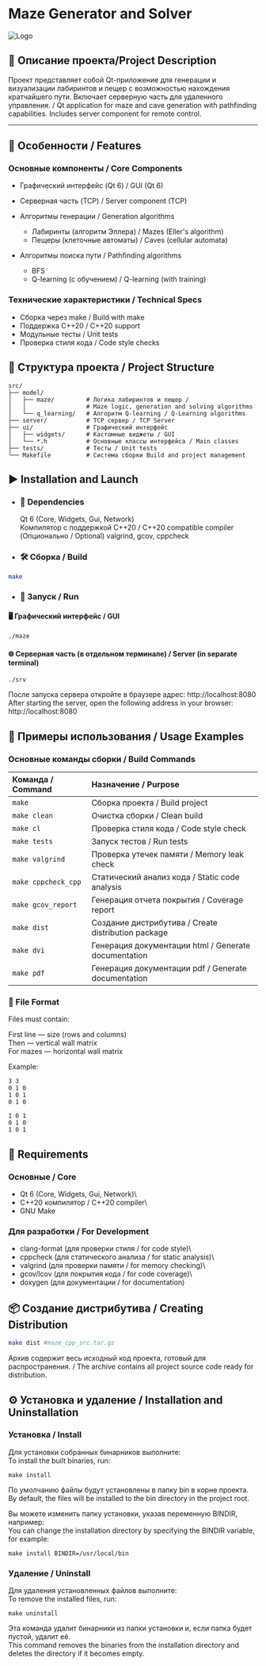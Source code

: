 # Maze Generator and Solver

![Logo](web/maze.svg)

## 📘 Описание проекта/Project Description

Проект представляет собой Qt-приложение для генерации и визуализации лабиринтов и пещер с возможностью нахождения кратчайшего пути. Включает серверную часть для удаленного управления. / Qt application for maze and cave generation with pathfinding capabilities. Includes server component for remote control.

---

## 🔧 Особенности / Features

### Основные компоненты / Core Components

- Графический интерфейс (Qt 6) / GUI (Qt 6)
- Серверная часть (TCP) / Server component (TCP)
- Алгоритмы генерации / Generation algorithms
  - Лабиринты (алгоритм Эллера) / Mazes (Eller's algorithm)
  - Пещеры (клеточные автоматы) / Caves (cellular automata)

- Алгоритмы поиска пути / Pathfinding algorithms
  - BFS
  - Q-learning (с обучением) / Q-learning (with training)

### Технические характеристики / Technical Specs

- Сборка через make / Build with make
- Поддержка C++20 / C++20 support
- Модульные тесты / Unit tests
- Проверка стиля кода / Code style checks



## 📁 Структура проекта / Project Structure

```text
src/
├── model/
│   ├── maze/         # Логика лабиринтов и пещер / 
│   │                 # Maze logic, generation and solving algorithms
│   └── q_learning/   # Алгоритм Q-learning / Q-Learning algorithms
├── server/           # TCP сервер / TCP Server
├── ui/               # Графический интерфейс
│   ├── widgets/      # Кастомные виджеты / GUI
│   └── *.h           # Основные классы интерфейса / Main classes
├── tests/            # Тесты / Unit tests
└── Makefile          # Система сборки Build and project management

```

## ▶️ Installation and Launch

- ### 🧱 Dependencies

  Qt 6 (Core, Widgets, Gui, Network)\
  Компилятор с поддержкой C++20 / C++20 compatible compiler\
  (Опционально / Optional) valgrind, gcov, cppcheck



- ### 🛠️ Сборка / Build


```bash
make
```

- ### 🚀 Запуск / Run

#### 🖥️ Графический интерфейс / GUI

```bash
./maze
```

#### 🌐 Серверная часть (в отдельном терминале) / Server (in separate terminal)

```bash
./srv
```
  После запуска сервера откройте в браузере адрес:
  http://localhost:8080\
  After starting the server, open the following address in your browser: 
  http://localhost:8080

## 📜 Примеры использования / Usage Examples

### Основные команды сборки / Build Commands


| Команда / Command	| Назначение / Purpose |
|:------------------|:---------------------|
|`make`	| Сборка проекта / Build project|
|`make clean`|	Очистка сборки / Clean build|
|`make cl`|	Проверка стиля кода / Code style check|
|`make tests`| Запуск тестов / Run tests|
|`make valgrind`|	Проверка утечек памяти / Memory leak check|
|`make cppcheck_cpp`|	Статический анализ кода / Static code analysis|
|`make gcov_report`| Генерация отчета покрытия / Coverage report|
|`make dist`|	Создание дистрибутива / Create distribution package|
|`make dvi`|	Генерация документации html / Generate documentation|
|`make pdf`|  Генерация документации pdf / Generate documentation|



### 📄 File Format

Files must contain:

First line — size (rows and columns)\
Then — vertical wall matrix\
For mazes — horizontal wall matrix

Example:

```
3 3
0 1 0
1 0 1
0 1 0

1 0 1
0 1 0
1 0 1
```


## 🧰 Requirements

### Основные / Core

- Qt 6 (Core, Widgets, Gui, Network)\
- C++20 компилятор / C++20 compiler\
- GNU Make

### Для разработки / For Development

- clang-format (для проверки стиля / for code style)\
- cppcheck (для статического анализа / for static analysis)\
- valgrind (для проверки памяти / for memory checking)\
- gcov/lcov (для покрытия кода / for code coverage)\
- doxygen (для документации / for documentation)

## 📦 Создание дистрибутива / Creating Distribution

```bash
make dist #maze_cpp_src.tar.gz
```

Архив содержит весь исходный код проекта, готовый для распространения. / The archive contains all project source code ready for distribution.


## ⚙️ Установка и удаление / Installation and Uninstallation

### Установка / Install

Для установки собранных бинарников выполните:\
To install the built binaries, run:

```
make install
```
По умолчанию файлы будут установлены в папку bin в корне проекта.\
By default, the files will be installed to the bin directory in the project root.

Вы можете изменить папку установки, указав переменную BINDIR, например:\
You can change the installation directory by specifying the BINDIR variable, for example:
```
make install BINDIR=/usr/local/bin
```

### Удаление / Uninstall

Для удаления установленных файлов выполните:\
To remove the installed files, run:
```
make uninstall
```
Эта команда удалит бинарники из папки установки и, если папка будет пустой, удалит её.\
This command removes the binaries from the installation directory and deletes the directory if it becomes empty.



